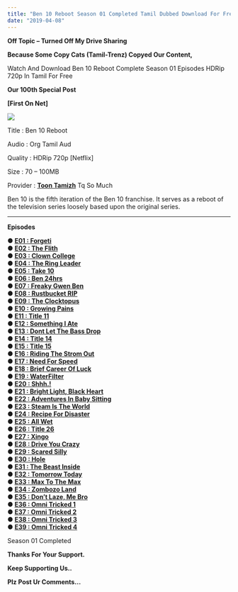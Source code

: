 ```yaml
---
title: "Ben 10 Reboot Season 01 Completed Tamil Dubbed Download For Free"
date: "2019-04-08"
---
```


**Off Topic – Turned Off My Drive Sharing**

**Because Some Copy Cats (Tamil-Trenz) Copyed Our Content,** 

Watch And Download Ben 10 Reboot Complete Season 01 Episodes HDRip 720p In Tamil For Free

**Our 100th Special Post**

 **\[First On Net\]**

[![](https://1.bp.blogspot.com/-lRpUJMMNqHo/XKqpxLCoc3I/AAAAAAAABkE/HWKytc3191YhzbbgXfRjQmR5Rs2LgA05QCLcBGAs/s320/Ben10{2bdbed38d32e7704a3eaa20af56e2289d0665505d01c3d892d71953ac3249a13}2BReboot{2bdbed38d32e7704a3eaa20af56e2289d0665505d01c3d892d71953ac3249a13}2BS01{2bdbed38d32e7704a3eaa20af56e2289d0665505d01c3d892d71953ac3249a13}2BTk.jpg)](https://1.bp.blogspot.com/-lRpUJMMNqHo/XKqpxLCoc3I/AAAAAAAABkE/HWKytc3191YhzbbgXfRjQmR5Rs2LgA05QCLcBGAs/s1600/Ben10{2bdbed38d32e7704a3eaa20af56e2289d0665505d01c3d892d71953ac3249a13}2BReboot{2bdbed38d32e7704a3eaa20af56e2289d0665505d01c3d892d71953ac3249a13}2BS01{2bdbed38d32e7704a3eaa20af56e2289d0665505d01c3d892d71953ac3249a13}2BTk.jpg)

Title : Ben 10 Reboot

Audio : Org Tamil Aud

Quality : HDRip 720p \[Netflix\]

Size : 70 – 100MB

Provider : **[Toon Tamizh](https://www.youtube.com/channel/UCA0p3Ku83OneQgppvd1eX6Q)** Tq So Much

Ben 10 is the fifth iteration of the Ben 10 franchise. It serves as a reboot of the television series loosely based upon the original series.

* * *

**Episodes**

**● [E01 : Forgeti](https://clk.ink/q9S2Wq)**  
**● [E02 : The Flith](https://clk.ink/dcTZ)**  
**● [E03 : Clown College](https://clk.ink/MG1puKQS)**  
**● [E04 : The Ring Leader](https://clk.ink/aa6V9)**  
**● [E05 : Take 10](https://clk.ink/QJQfFt)**  
**● [E06 : Ben 24hrs](https://clk.ink/RJQfHM)**  
**● [E07 : Freaky Gwen Ben](https://clk.ink/IBpjHXt7)**  
**● [E08 : Rustbucket RIP](https://clk.ink/L8S1V4)**  
**● [E09 : The Clocktopus](https://clk.ink/SSBVPn)**  
**● [E10 : Growing Pains](https://clk.ink/Wow5zAS6)**  
**● [E11 : Title 11](https://clk.ink/z12qvKKf)**  
**● [E12 : Something I Ate](https://clk.ink/Ph8M5IG)**  
**● [E13 : Dont Let The Bass Drop](https://clk.ink/FfRycyOn)**  
**● [E14 : Title 14](https://clk.ink/BCDfS)**  
**● [E15 : Title 15](https://clk.ink/imHCFdSB)**  
**● [E16 : Riding The Strom Out](https://clk.ink/w4nH1Wz)**  
**● [E17 : Need For Speed](https://clk.ink/8mpSK)**  
**● [E18 : Brief Career Of Luck](https://clk.ink/EWxWCu)**  
**● [E19 : WaterFilter](https://clk.ink/vAHYcW)**  
**● [E20 : Shhh.!](https://clk.ink/VWfER)**  
**● [E21 : Bright Light, Black Heart](https://clk.ink/8nXUPc)**  
**● [E22 : Adventures In Baby Sitting](https://clk.ink/Krh8o7)**  
**● [E23 : Steam Is The World](https://clk.ink/CMghn)**  
**● [E24 : Recipe For Disaster](https://clk.ink/nKmqC)**  
**● [E25 : All Wet](https://clk.ink/CCw1HVw)**  
**● [E26 : Title 26](https://clk.ink/72bnF)**  
**● [E27 : Xingo](https://clk.ink/eAcoMAV7)**  
**● [E28 : Drive You Crazy](https://clk.ink/jsqMsp)**  
**● [E29 : Scared Silly](https://clk.ink/lmhF)**  
**● [E30 : Hole](https://clk.ink/9dfoln)**  
**● [E31 : The Beast Inside](https://clk.ink/8AhQU)**  
**● [E32 : Tomorrow Today](https://clk.ink/l6F6LfaQ)**  
**● [E33 : Max To The Max](https://clk.ink/p65B)**  
**● [E34 : Zombozo Land](https://clk.ink/vrLOwr)**  
**● [E35 : Don’t Laze, Me Bro](https://clk.ink/OgPRa)**  
**● [E36 : Omni Tricked 1](http://ujv.me/duKYq)**  
**● [E37 : Omni Tricked 2](http://ujv.me/LsyDgb)**  
**● [E38 : Omni Tricked 3](http://ujv.me/KtHtb)**  
**● [E39 : Omni Tricked 4](http://ujv.me/rBsI)**  

Season 01 Completed

**Thanks For Your Support.**

**Keep Supporting Us..**

**Plz Post Ur Comments…**
